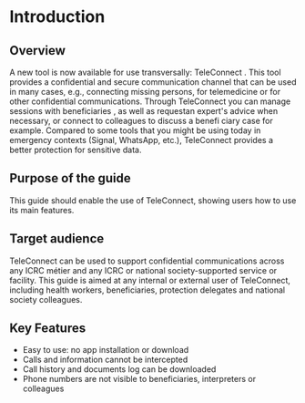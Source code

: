 # Introduction

## Overview

A new tool is now available for use transversally: TeleConnect . This tool provides a confidential and secure communication channel that can be used in many cases, e.g., connecting missing persons, for telemedicine or for other confidential communications. Through TeleConnect you can manage sessions with beneficiaries , as well as requestan expert's advice when necessary, or connect to colleagues to discuss a benefi ciary case for example. Compared to some tools that you might be using today in emergency contexts (Signal, WhatsApp, etc.), TeleConnect provides a better protection for sensitive data.

## Purpose of the guide

This guide should enable the use of TeleConnect, showing users how to use its main features.

## Target audience

TeleConnect can be used to support confidential communications across any ICRC métier and any ICRC or national society-supported service or facility. This guide is aimed at any internal or external user of TeleConnect, including health workers, beneficiaries, protection delegates and national society colleagues.

## Key Features

* Easy to use: no app installation or download&#x20;
* Calls and information cannot be intercepted&#x20;
* Call history and documents log can be downloaded&#x20;
* Phone numbers are not visible to beneficiaries, interpreters or colleagues
